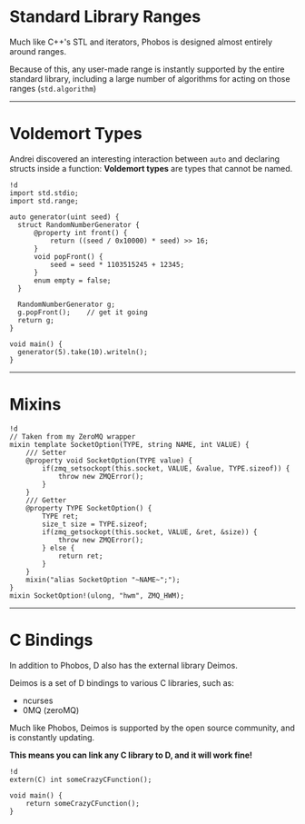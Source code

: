 # Standard Library Ranges

Much like C++'s STL and iterators, Phobos is designed almost entirely around ranges.

Because of this, any user-made range is instantly supported by the entire standard library,
including a large number of algorithms for acting on those ranges (`std.algorithm`)

---

# Voldemort Types

Andrei discovered an interesting interaction between `auto` and declaring structs inside a function:
**Voldemort types** are types that cannot be named.

	!d
	import std.stdio;
	import std.range;

	auto generator(uint seed) { 
	  struct RandomNumberGenerator {
		  @property int front() {
		      return ((seed / 0x10000) * seed) >> 16;
		  }
		  void popFront() {
		      seed = seed * 1103515245 + 12345;
		  }
		  enum empty = false;
	  }
	 
	  RandomNumberGenerator g;
	  g.popFront();    // get it going
	  return g;
	}

	void main() {
	  generator(5).take(10).writeln();
	}

---

# Mixins

	!d
	// Taken from my ZeroMQ wrapper
	mixin template SocketOption(TYPE, string NAME, int VALUE) {
		/// Setter
		@property void SocketOption(TYPE value) {
			if(zmq_setsockopt(this.socket, VALUE, &value, TYPE.sizeof)) {
				throw new ZMQError();
			}
		}
		/// Getter
		@property TYPE SocketOption() {
			TYPE ret;
			size_t size = TYPE.sizeof;
			if(zmq_getsockopt(this.socket, VALUE, &ret, &size)) {
				throw new ZMQError();
			} else {
				return ret;
			}
		}
		mixin("alias SocketOption "~NAME~";");
	}
	mixin SocketOption!(ulong, "hwm", ZMQ_HWM);

---

# C Bindings

In addition to Phobos, D also has the external library Deimos.

Deimos is a set of D bindings to various C libraries, such as:

- ncurses
- 0MQ (zeroMQ)

Much like Phobos, Deimos is supported by the open source community, and is constantly updating.

**This means you can link any C library to D, and it will work fine!**

	!d
	extern(C) int someCrazyCFunction();
	
	void main() {
		return someCrazyCFunction();
	}

